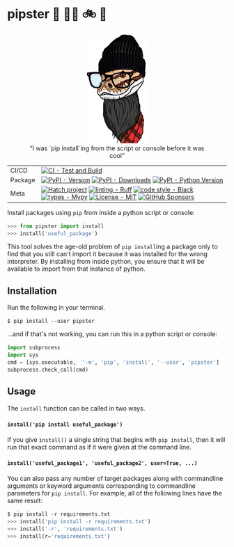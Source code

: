 # pipster  🐍 🧔‍♂️ 🚲 🍺

> 

<div align="center">
  <figure>
    <img src="https://raw.githubusercontent.com/reynoldsnlp/pipster/10-update-readme-with-better-examples/images/pipster_138x250.jpg" alt="Pipster logo" width="138" role="img">
    <figcaption>&#8220;I was `pip install`ing from the script or console before it was cool&#8221;</figcaption>
  </figure>


| | |
| --- | --- |
| CI/CD | [![CI - Test and Build](https://github.com/reynoldsnlp/pipster/actions/workflows/test_build_publish.yml/badge.svg)](https://github.com/reynoldsnlp/pipster/actions/workflows/test_build_publish.yml) |
| Package | [![PyPI - Version](https://img.shields.io/pypi/v/pipster.svg?logo=pypi&label=PyPI&logoColor=gold)](https://pypi.org/project/pipster/) [![PyPI - Downloads](https://img.shields.io/pypi/dm/pipster.svg?color=blue&label=Downloads&logo=pypi&logoColor=gold)](https://pypi.org/project/pipster/) [![PyPI - Python Version](https://img.shields.io/pypi/pyversions/pipster.svg?logo=python&label=Python&logoColor=gold)](https://pypi.org/project/pipster/) |
| Meta | [![Hatch project](https://img.shields.io/badge/%F0%9F%A5%9A-Hatch-4051b5.svg)](https://github.com/pypa/hatch) [![linting - Ruff](https://img.shields.io/endpoint?url=https://raw.githubusercontent.com/charliermarsh/ruff/main/assets/badge/v0.json)](https://github.com/charliermarsh/ruff) [![code style - Black](https://img.shields.io/badge/code%20style-black-000000.svg)](https://github.com/psf/black) [![types - Mypy](https://img.shields.io/badge/types-Mypy-blue.svg)](https://github.com/python/mypy) [![License - MIT](https://img.shields.io/badge/license-MIT-9400d3.svg)](https://spdx.org/licenses/) [![GitHub Sponsors](https://img.shields.io/github/sponsors/reynoldsnlp?logo=GitHub%20Sponsors&style=social)](https://github.com/sponsors/reynoldsnlp) |
</div>

Install packages using `pip` from inside a python script or console:

```python
>>> from pipster import install
>>> install('useful_package')
```

This tool solves the age-old problem of `pip install`ing a package only to find
that you still can't import it because it was installed for the wrong
interpreter. By installing from inside python, you ensure that it will be
available to import from that instance of python.

## Installation

Run the following in your terminal.

```
$ pip install --user pipster
```

...and if that's not working, you can run this in a python script or console:

```python
import subprocess
import sys
cmd = [sys.executable,  '-m', 'pip', 'install', '--user', 'pipster']
subprocess.check_call(cmd)
```

## Usage

The `install` function can be called in two ways.

#### `install('pip install useful_package')`

If you give `install()` a single string that begins with `pip install`, then it
will run that exact command as if it were given at the command line.

#### `install('useful_package1', 'useful_package2', user=True, ...)`

You can also pass any number of target packages along with commandline
arguments or keyword arguments corresponding to commandline parameters for `pip
install`. For example, all of the following lines have the same result:

```python
$ pip install -r requirements.txt
>>> install('pip install -r requirements.txt')
>>> install('-r', 'requirements.txt')
>>> install(r='requirements.txt')
```
